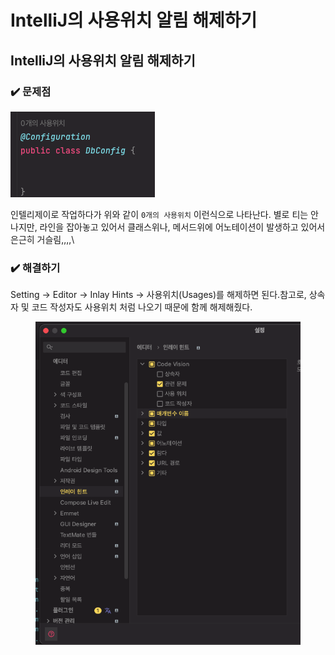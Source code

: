 # IntelliJ의 사용위치 알림 해제하기

## IntelliJ의 사용위치 알림 해제하기

### ✔️ 문제점

![](<../.gitbook/assets/image (1) (1).png>)

인텔리제이로 작업하다가 위와 같이 `0개의 사용위치`  이런식으로 나타난다. 별로 티는 안나지만, 라인을 잡아놓고 있어서 클래스위나, 메서드위에 어노테이션이 발생하고 있어서 은근히 거슬림,,,,\


### ✔️ 해결하기

Setting → Editor → Inlay Hints → 사용위치(Usages)를 해제하면 된다.참고로, 상속자 및 코드 작성자도 사용위치 처럼 나오기 때문에 함께 해제해줬다.

<figure><img src="../.gitbook/assets/image (5) (1) (1).png" alt=""><figcaption></figcaption></figure>
